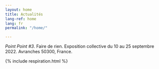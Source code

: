 ```yaml
---
layout: home
title: Actualités
lang-ref: home
lang: fr
permalink: "/home/"

---
```

_Point Point #3_. Faire de rien. Exposition collective du 10 au 25 septembre 2022. Avranches 50300, France.

{% include respiration.html %}